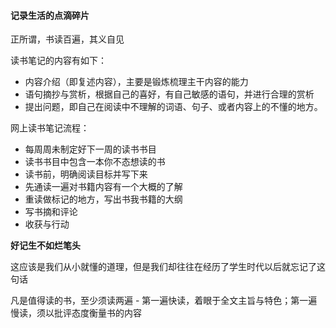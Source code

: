 #### 记录生活的点滴碎片

正所谓，书读百遍，其义自见

读书笔记的内容有如下：

- 内容介绍（即复述内容），主要是锻炼梳理主干内容的能力
- 语句摘抄与赏析，根据自己的喜好，有自己敏感的语句，并进行合理的赏析
- 提出问题，即自己在阅读中不理解的词语、句子、或者内容上的不懂的地方。



网上读书笔记流程：

- 每周周未制定好下一周的读书书目
- 读书书目中包含一本你不态想读的书
- 读书前，明确阅读目标并写下来
- 先通读一遍对书籍内容有一个大概的了解
- 重读做标记的地方，写出书我书籍的大纲
- 写书摘和评论
- 收获与行动



**好记生不如烂笔头**

这应该是我们从小就懂的道理，但是我们却往往在经历了学生时代以后就忘记了这句话

凡是值得读的书，至少须读两遍 - 第一遍快读，着眼于全文主旨与特色；第一遍慢读，须以批评态度衡量书的内容